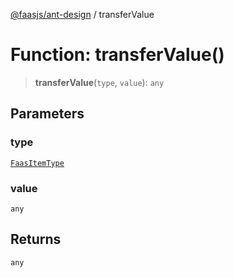 [@faasjs/ant-design](../README.md) / transferValue

# Function: transferValue()

> **transferValue**(`type`, `value`): `any`

## Parameters

### type

[`FaasItemType`](../type-aliases/FaasItemType.md)

### value

`any`

## Returns

`any`

